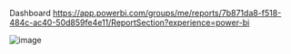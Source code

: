 Dashboard
https://app.powerbi.com/groups/me/reports/7b871da8-f518-484c-ac40-50d859fe4e11/ReportSection?experience=power-bi


![image](https://github.com/laxmikantmkabra/PowerBI_SalesReport/assets/143458925/5fb2f44a-794a-4597-a514-c0c18b72f023)
